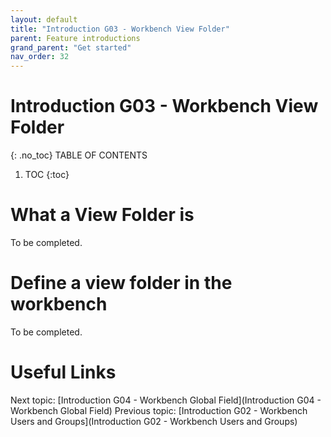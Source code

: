 ```yaml
---
layout: default
title: "Introduction G03 - Workbench View Folder"
parent: Feature introductions
grand_parent: "Get started"
nav_order: 32
---
```


# Introduction G03 - Workbench View Folder
{: .no_toc}
TABLE OF CONTENTS
1. TOC
{:toc}

# What a View Folder is
To be completed.

# Define a view folder in the workbench
To be completed.



# Useful Links
Next topic: [Introduction G04 - Workbench Global Field](Introduction G04 - Workbench Global Field)
Previous topic: [Introduction G02 - Workbench Users and Groups](Introduction G02 - Workbench Users and Groups)

